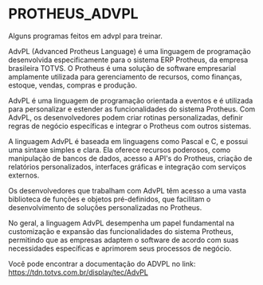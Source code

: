 # PROTHEUS_ADVPL
Alguns programas feitos em advpl para treinar.

AdvPL (Advanced Protheus Language) é uma linguagem de programação desenvolvida especificamente para o sistema ERP Protheus, da empresa brasileira TOTVS. O Protheus é uma solução de software empresarial amplamente utilizada para gerenciamento de recursos, como finanças, estoque, vendas, compras e produção.

AdvPL é uma linguagem de programação orientada a eventos e é utilizada para personalizar e estender as funcionalidades do sistema Protheus. Com AdvPL, os desenvolvedores podem criar rotinas personalizadas, definir regras de negócio específicas e integrar o Protheus com outros sistemas.

A linguagem AdvPL é baseada em linguagens como Pascal e C, e possui uma sintaxe simples e clara. Ela oferece recursos poderosos, como manipulação de bancos de dados, acesso a API's do Protheus, criação de relatórios personalizados, interfaces gráficas e integração com serviços externos.

Os desenvolvedores que trabalham com AdvPL têm acesso a uma vasta biblioteca de funções e objetos pré-definidos, que facilitam o desenvolvimento de soluções personalizadas no Protheus.

No geral, a linguagem AdvPL desempenha um papel fundamental na customização e expansão das funcionalidades do sistema Protheus, permitindo que as empresas adaptem o software de acordo com suas necessidades específicas e aprimorem seus processos de negócio.

Você pode encontrar a documentação do ADVPL no link: https://tdn.totvs.com.br/display/tec/AdvPL 
